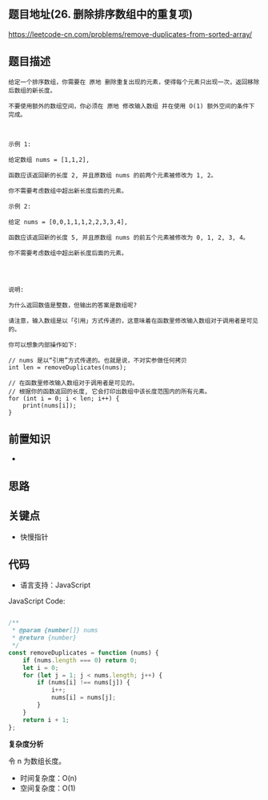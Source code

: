 
## 题目地址(26. 删除排序数组中的重复项)

https://leetcode-cn.com/problems/remove-duplicates-from-sorted-array/

## 题目描述

```
给定一个排序数组，你需要在 原地 删除重复出现的元素，使得每个元素只出现一次，返回移除后数组的新长度。

不要使用额外的数组空间，你必须在 原地 修改输入数组 并在使用 O(1) 额外空间的条件下完成。

 

示例 1:

给定数组 nums = [1,1,2], 

函数应该返回新的长度 2, 并且原数组 nums 的前两个元素被修改为 1, 2。 

你不需要考虑数组中超出新长度后面的元素。

示例 2:

给定 nums = [0,0,1,1,1,2,2,3,3,4],

函数应该返回新的长度 5, 并且原数组 nums 的前五个元素被修改为 0, 1, 2, 3, 4。

你不需要考虑数组中超出新长度后面的元素。


 

说明:

为什么返回数值是整数，但输出的答案是数组呢?

请注意，输入数组是以「引用」方式传递的，这意味着在函数里修改输入数组对于调用者是可见的。

你可以想象内部操作如下:

// nums 是以“引用”方式传递的。也就是说，不对实参做任何拷贝
int len = removeDuplicates(nums);

// 在函数里修改输入数组对于调用者是可见的。
// 根据你的函数返回的长度, 它会打印出数组中该长度范围内的所有元素。
for (int i = 0; i < len; i++) {
    print(nums[i]);
}

```

## 前置知识

- 

## 思路

## 关键点

-  快慢指针

## 代码

- 语言支持：JavaScript

JavaScript Code:

```javascript

/**
 * @param {number[]} nums
 * @return {number}
 */
const removeDuplicates = function (nums) {
    if (nums.length === 0) return 0;
    let i = 0;
    for (let j = 1; j < nums.length; j++) {
        if (nums[i] !== nums[j]) {
            i++;
            nums[i] = nums[j];
        }
    }
    return i + 1;
};

```


**复杂度分析**

令 n 为数组长度。

- 时间复杂度：O(n)
- 空间复杂度：O(1)


